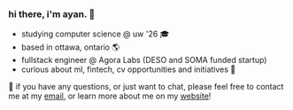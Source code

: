 
### hi there, i'm ayan. 👋
- studying computer science @ uw '26 🎓
- based in ottawa, ontario 🌎
- fullstack engineer @ Agora Labs (DESO and SOMA funded startup)
- curious about ml, fintech, cv opportunities and initiatives 🚀

📩 if you have any questions, or just want to chat, please feel free to contact me at my [email](mailto:ayan.hafeez@uwaterloo.ca), or learn more about me on my [website](http://ayanhafeez.me)! 

